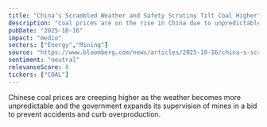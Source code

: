 ```yaml
---
title: "China’s Scrambled Weather and Safety Scrutiny Tilt Coal Higher"
description: "Coal prices are on the rise in China due to unpredictable weather and increased government supervision of mines."
pubDate: "2025-10-16"
impact: "medio"
sectors: ["Energy","Mining"]
source: "https://www.bloomberg.com/news/articles/2025-10-16/china-s-scrambled-weather-and-safety-scrutiny-tilt-coal-higher"
sentiment: "neutral"
relevanceScore: 8
tickers: ["COAL"]
---
```


Chinese coal prices are creeping higher as the weather becomes more unpredictable and the government expands its supervision of mines in a bid to prevent accidents and curb overproduction.
